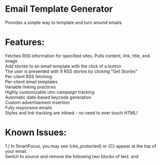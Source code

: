 # Email Template Generator
Provides a simple way to template and turn around emails

# Features:
Fetches RSS information for specified sites. Pulls content, link, title, and image  
Add stories to an email template with the click of a button  
The user is presented with 9 RSS stories by clicking "Get Stories"  
Per-client RSS fetching  
Per-client email templates  
Variable linking practices  
Highly customizable utm-campaign tracking  
Automatic date-based keycode generation  
Custom advertisement insertion  
Fully responsive emails  
Styles and link tracking are inlined - no need to ever touch HTML!  

# Known Issues:
1.) In SmartFocus, you may see {cke_protected} or {C} appear at the top of your email.   
Switch to source and remove the following two blocks of text: <!-- SUBJECT LINE: --> and <!-- KEYCODE: -->  
